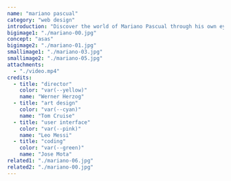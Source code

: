 ```yaml
---
name: "mariano pascual"
category: "web design"
introduction: "Discover the world of Mariano Pascual through his own eyes, or in this case, his computer."
bigimage1: "./mariano-00.jpg"
concept: "asas"
bigimage2: "./mariano-01.jpg"
smallimage1: "./mariano-03.jpg"
smallimage2: "./mariano-05.jpg"
attachments:
  - "./video.mp4"
credits:
  - title: "director"
    color: "var(--yellow)"
    name: "Werner Herzog"
  - title: "art design"
    color: "var(--cyan)"
    name: "Tom Cruise"
  - title: "user interface"
    color: "var(--pink)"
    name: "Leo Messi"
  - title: "coding"
    color: "var(--green)"
    name: "Jose Mota"
related1: "./mariano-06.jpg"
related2: "./mariano-00.jpg"
---
```

